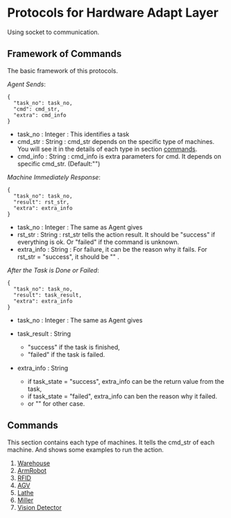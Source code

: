 # Protocols for Hardware Adapt Layer

Using socket to communication.

## Framework of Commands
The basic framework of this protocols.

*Agent Sends*:
```
{
  "task_no": task_no, 
  "cmd": cmd_str,      
  "extra": cmd_info    
}
```
- task_no : Integer : This identifies a task
- cmd_str : String : cmd_str depends on the specific type of machines.
            You will see it in the details of each type in section [commands](#commands).
- cmd_info : String : cmd_info is extra parameters for cmd. 
             It depends on specific cmd_str. (Default:"")


*Machine Immediately Response*:
```
{
  "task_no": task_no,  
  "result": rst_str,
  "extra": extra_info         
}
```
- task_no : Integer : The same as Agent gives
- rst_str : String : rst_str tells the action result. 
            It should be "success" if everything is ok.
            Or "failed" if the command is unknown.
- extra_info : String : For failure, it can be the reason why it fails.
               For rst_str = "success", it should be "" . 

*After the Task is Done or Failed*:
```
{
  "task_no": task_no,  
  "result": task_result,
  "extra": extra_info         
}
```
- task_no : Integer : The same as Agent gives
- task_result : String
  - "success" if the task is finished, 
  - "failed" if the task is failed. 

- extra_info : String
  - if task_state = "success", extra_info can be the return value from the task,
  - if task_state = "failed", extra_info can ben the reason why it failed.
  - or "" for other case. 

## Commands

This section contains each type of machines. It tells the cmd_str of each machine.
And shows some examples to run the action.
1. [Warehouse](./warehouse.md)
2. [ArmRobot](./armrobot.md)
3. [RFID](./rfid.md)
4. [AGV](./agv.md)
5. [Lathe](./lathe.md)
6. [Miller](mill.md)
7. [Vision Detector](./vision.md)